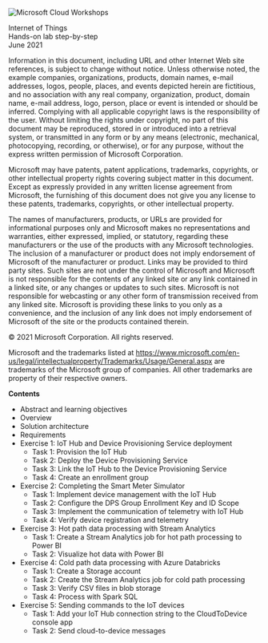 ![Microsoft Cloud Workshops](https://github.com/Microsoft/MCW-Template-Cloud-Workshop/raw/main/Media/ms-cloud-workshop.png 'Microsoft Cloud Workshops')

<div class="MCWHeader1">
Internet of Things
</div>

<div class="MCWHeader2">
Hands-on lab step-by-step
</div>

<div class="MCWHeader3">
June 2021
</div>

Information in this document, including URL and other Internet Web site references, is subject to change without notice. Unless otherwise noted, the example companies, organizations, products, domain names, e-mail addresses, logos, people, places, and events depicted herein are fictitious, and no association with any real company, organization, product, domain name, e-mail address, logo, person, place or event is intended or should be inferred. Complying with all applicable copyright laws is the responsibility of the user. Without limiting the rights under copyright, no part of this document may be reproduced, stored in or introduced into a retrieval system, or transmitted in any form or by any means (electronic, mechanical, photocopying, recording, or otherwise), or for any purpose, without the express written permission of Microsoft Corporation.

Microsoft may have patents, patent applications, trademarks, copyrights, or other intellectual property rights covering subject matter in this document. Except as expressly provided in any written license agreement from Microsoft, the furnishing of this document does not give you any license to these patents, trademarks, copyrights, or other intellectual property.

The names of manufacturers, products, or URLs are provided for informational purposes only and Microsoft makes no representations and warranties, either expressed, implied, or statutory, regarding these manufacturers or the use of the products with any Microsoft technologies. The inclusion of a manufacturer or product does not imply endorsement of Microsoft of the manufacturer or product. Links may be provided to third party sites. Such sites are not under the control of Microsoft and Microsoft is not responsible for the contents of any linked site or any link contained in a linked site, or any changes or updates to such sites. Microsoft is not responsible for webcasting or any other form of transmission received from any linked site. Microsoft is providing these links to you only as a convenience, and the inclusion of any link does not imply endorsement of Microsoft of the site or the products contained therein.

© 2021 Microsoft Corporation. All rights reserved.

Microsoft and the trademarks listed at <https://www.microsoft.com/en-us/legal/intellectualproperty/Trademarks/Usage/General.aspx> are trademarks of the Microsoft group of companies. All other trademarks are property of their respective owners.

**Contents**

  - Abstract and learning objectives
  - Overview
  - Solution architecture
  - Requirements
  - Exercise 1: IoT Hub and Device Provisioning Service deployment
    - Task 1: Provision the IoT Hub
    - Task 2: Deploy the Device Provisioning Service
    - Task 3: Link the IoT Hub to the Device Provisioning Service
    - Task 4: Create an enrollment group
  - Exercise 2: Completing the Smart Meter Simulator
    - Task 1: Implement device management with the IoT Hub
    - Task 2: Configure the DPS Group Enrollment Key and ID Scope
    - Task 3: Implement the communication of telemetry with IoT Hub
    - Task 4: Verify device registration and telemetry
  - Exercise 3: Hot path data processing with Stream Analytics
    - Task 1: Create a Stream Analytics job for hot path processing to Power BI
    - Task 2: Visualize hot data with Power BI
  - Exercise 4: Cold path data processing with Azure Databricks
    - Task 1: Create a Storage account
    - Task 2: Create the Stream Analytics job for cold path processing
    - Task 3: Verify CSV files in blob storage
    - Task 4: Process with Spark SQL
  - Exercise 5: Sending commands to the IoT devices
    - Task 1: Add your IoT Hub connection string to the CloudToDevice console app
    - Task 2: Send cloud-to-device messages
